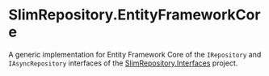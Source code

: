 # SlimRepository.EntityFrameworkCore

A generic implementation for Entity Framework Core of the `IRepository` and `IAsyncRepository` interfaces of the [SlimRepository.Interfaces](https://github.com/eluchsinger/SlimRepository/tree/master/SlimRepository.Interfaces) project.
